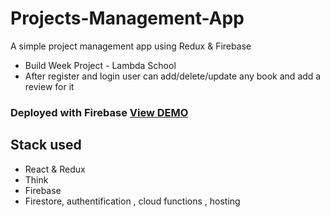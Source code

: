 # Projects-Management-App
A simple project management app using Redux &amp; Firebase

- Build Week Project - Lambda School
- After register and login user can add/delete/update any book and add a review for it

### Deployed with Firebase [View DEMO](https://projects-plan-486dc.firebaseapp.com/)

## Stack used

 - React & Redux
 - Think
 - Firebase
 - Firestore, authentification , cloud functions , hosting

